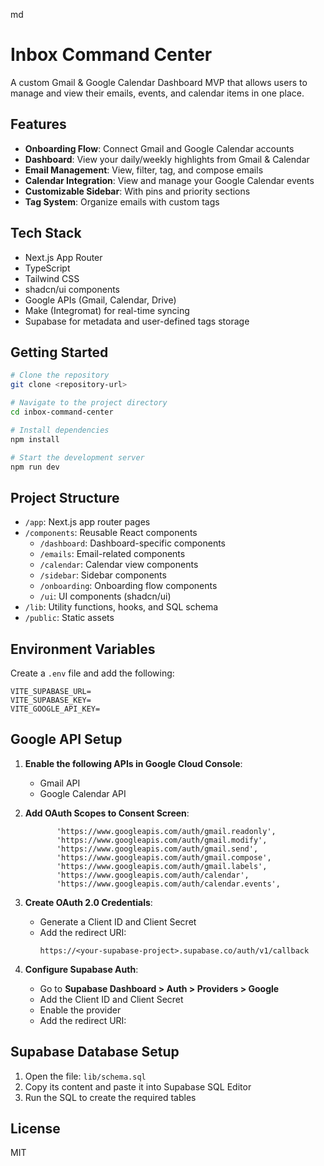 
md
# Inbox Command Center

A custom Gmail & Google Calendar Dashboard MVP that allows users to manage and view their emails, events, and calendar items in one place.

## Features

- **Onboarding Flow**: Connect Gmail and Google Calendar accounts
- **Dashboard**: View your daily/weekly highlights from Gmail & Calendar
- **Email Management**: View, filter, tag, and compose emails
- **Calendar Integration**: View and manage your Google Calendar events
- **Customizable Sidebar**: With pins and priority sections
- **Tag System**: Organize emails with custom tags

## Tech Stack

- Next.js App Router
- TypeScript
- Tailwind CSS
- shadcn/ui components
- Google APIs (Gmail, Calendar, Drive)
- Make (Integromat) for real-time syncing
- Supabase for metadata and user-defined tags storage

## Getting Started

```bash
# Clone the repository
git clone <repository-url>

# Navigate to the project directory
cd inbox-command-center

# Install dependencies
npm install

# Start the development server
npm run dev
```

## Project Structure

- `/app`: Next.js app router pages
- `/components`: Reusable React components
  - `/dashboard`: Dashboard-specific components
  - `/emails`: Email-related components
  - `/calendar`: Calendar view components
  - `/sidebar`: Sidebar components
  - `/onboarding`: Onboarding flow components
  - `/ui`: UI components (shadcn/ui)
- `/lib`: Utility functions, hooks, and SQL schema
- `/public`: Static assets

## Environment Variables

Create a `.env` file and add the following:

```env
VITE_SUPABASE_URL=
VITE_SUPABASE_KEY=
VITE_GOOGLE_API_KEY=
```

## Google API Setup

1. **Enable the following APIs in Google Cloud Console**:
   - Gmail API
   - Google Calendar API

2. **Add OAuth Scopes to Consent Screen**:

   ```
          'https://www.googleapis.com/auth/gmail.readonly',
          'https://www.googleapis.com/auth/gmail.modify',
          'https://www.googleapis.com/auth/gmail.send',
          'https://www.googleapis.com/auth/gmail.compose',
          'https://www.googleapis.com/auth/gmail.labels',
          'https://www.googleapis.com/auth/calendar',
          'https://www.googleapis.com/auth/calendar.events',
   ```

3. **Create OAuth 2.0 Credentials**:
   - Generate a Client ID and Client Secret
   - Add the redirect URI:
     ```
     https://<your-supabase-project>.supabase.co/auth/v1/callback
     ```

4. **Configure Supabase Auth**:
   - Go to **Supabase Dashboard > Auth > Providers > Google**
   - Add the Client ID and Client Secret
   - Enable the provider
   - Add the redirect URI:

## Supabase Database Setup

1. Open the file: `lib/schema.sql`
2. Copy its content and paste it into Supabase SQL Editor
3. Run the SQL to create the required tables


## License

MIT


